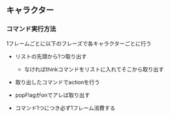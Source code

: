 ## キャラクター

### コマンド実行方法

1フレームごとに以下のフレーズで各キャラクターごとに行う

* リストの先頭から1つ取り出す
	* なければthinkコマンドをリストに入れてそこから取り出す
* 取り出したコマンドでactionを行う
* popFlagがonでアレば取り出す

* コマンド1つにつき必ず1フレーム消費する
